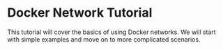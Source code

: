 # Docker Network Tutorial

This tutorial will cover the basics of using Docker networks. We will start with simple examples and move on to more complicated scenarios.
